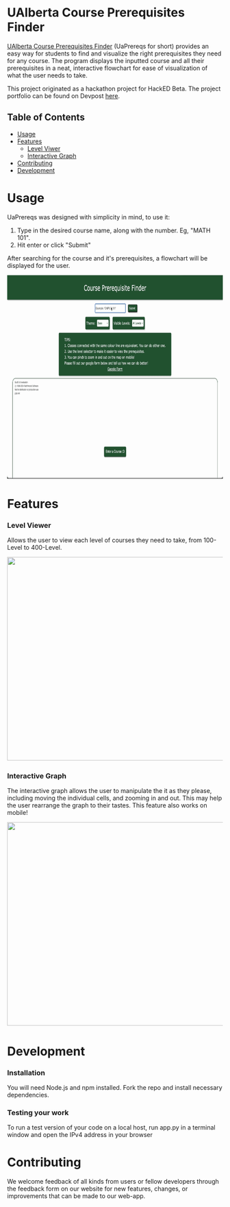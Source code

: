 # UAlberta Course Prerequisites Finder
[UAlberta Course Prerequisites Finder](https://www.uaprereqs.ca/) (UaPrereqs for short) provides an easy way for students to find and visualize the right prerequisites they need for any course. The program displays the inputted course and all their prerequisites in a neat, interactive flowchart for ease of visualization of what the user needs to take.

This project originated as a hackathon project for HackED Beta. The project portfolio can be found on Devpost [here](https://devpost.com/software/ualberta-course-prereq-helper/joins/2SXMctZ9iK20C96roxzCeA).
 
## Table of Contents

- [Usage](#usage)
- [Features](#features)
    - [Level Viwer](#level-viewer)
    - [Interactive Graph](#interactive-graph)
- [Contributing](#contributing)
- [Development]()

# Usage

UaPrereqs was designed with simplicity in mind, to use it:

 1. Type in the desired course name, along with the number. Eg, "MATH 101".
 2. Hit enter or click "Submit"

After searching for the course and it's prerequisites, a flowchart will be displayed for the user.

<img src="https://github.com/ConnorMcDonalds97/Ualberta-Course-Prerequisite-Finder/blob/READMEUpdate/Assets/Usage%20Clip.gif" width="838" height="475"/>

# Features

### Level Viewer
Allows the user to view each level of courses they need to take, from 100-Level to 400-Level.

<img src="https://github.com/ConnorMcDonalds97/Ualberta-Course-Prerequisite-Finder/blob/READMEUpdate/Assets/LevelViewerClip.gif" width="838" height="475"/>


### Interactive Graph
The interactive graph allows the user to manipulate the it as they please, including moving the individual cells, and zooming in and out. This may help the user rearrange the graph to their tastes. This feature also works on mobile!

<img src="https://github.com/ConnorMcDonalds97/Ualberta-Course-Prerequisite-Finder/blob/READMEUpdate/Assets/InterGraph.gif" width="838" height="475"/>

# Development

### Installation
You will need Node.js and npm installed. Fork the repo and install necessary dependencies.

### Testing your work
To run a test version of your code on a local host, run app.py in a terminal window and open the IPv4 address in your browser

# Contributing
We welcome feedback of all kinds from users or fellow developers through the feedback form on our website for new features, changes, or improvements that can be made to our web-app.

